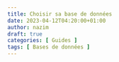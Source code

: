 ```yaml
---
title: Choisir sa base de données
date: 2023-04-12T04:20:00+01:00
author: nazim
draft: true
categories: [ Guides ]
tags: [ Bases de données ]
---
```

